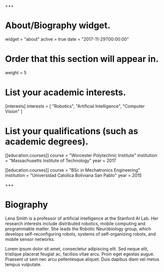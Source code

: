 +++
# About/Biography widget.
widget = "about"
active = true
date = "2017-11-29T00:00:00"

# Order that this section will appear in.
weight = 5

# List your academic interests.
[interests]
  interests = [
    "Robotics",
    "Artificial Intelligence",
    "Computer Vision"
  ]

# List your qualifications (such as academic degrees).

[[education.courses]]
  course = "Worcester Polytechnic Institute"
  institution = "Massachusetts Institute of Technology"
  year = 2017

[[education.courses]]
  course = "BSc in Mechatronics Engineering"
  institution = "Universidad Catolica Boliviana San Pablo"
  year = 2015
 
+++

# Biography

Lena Smith is a professor of artificial intelligence at the Stanford AI Lab. Her research interests include distributed robotics, mobile computing and programmable matter. She leads the Robotic Neurobiology group, which develops self-reconfiguring robots, systems of self-organizing robots, and mobile sensor networks.

Lorem ipsum dolor sit amet, consectetur adipiscing elit. Sed neque elit, tristique placerat feugiat ac, facilisis vitae arcu. Proin eget egestas augue. Praesent ut sem nec arcu pellentesque aliquet. Duis dapibus diam vel metus tempus vulputate. 
